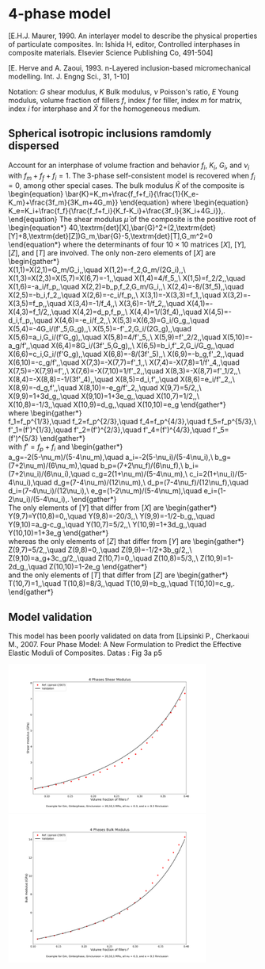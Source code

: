 # 4-phase model
[E.H.J. Maurer, 1990. An interlayer model to describe the physical properties of particulate composites. In: Ishida H, editor, Controlled interphases in composite materials. Elsevier Science Publishing Co, 491-504]

[E. Herve and A. Zaoui, 1993. n-Layered inclusion-based micromechanical modelling. Int. J. Engng Sci., 31, 1-10]

Notation:
$G$ shear modulus, 
$K$ Bulk modulus, 
$\nu$ Poisson's ratio, 
$E$ Young modulus, 
volume fraction of fillers $f$,
index $f$ for filler, index $m$ for matrix, index $i$ for interphase and $\bar{X}$ for the homogeneous medium.
## Spherical isotropic inclusions ramdomly dispersed

Account for an interphase of volume fraction and behavior
$f_i$, $K_i$, $G_i$, and $\nu_i$ 
with $f_m+f_f+f_i=1$. 
The 3-phase self-consistent model is recovered when $f_i=0$, among other special cases. The bulk modulus $\bar{K}$ of the composite is
\begin{equation}
\bar{K}=K_m+\frac{f_f+f_i}{\frac{1}{K_e-K_m}+\frac{3f_m}{3K_m+4G_m}}
\end{equation}
where
\begin{equation}
K_e=K_i+\frac{f_f}{\frac{f_f+f_i}{K_f-K_i}+\frac{3f_i}{3K_i+4G_i}}\,.
\end{equation}
The shear modulus $\bar{\mu}$ of the composite is the positive root of
\begin{equation*}
40\,\textrm{det}[X]\,\bar{G}^2+(2\,\textrm{det}[Y]+8\,\textrm{det}[Z])G_m\,\bar{G}-5\,\textrm{det}[T]\,G_m^2=0
\end{equation*}
where the determinants of four $10\times10$ matrices $[X]$, $[Y]$, $[Z]$, and $[T]$ are involved. The only non-zero elements of $[X]$ are
\begin{gather*}      
      X(1,1)=X(2,1)=G_m/G_i\,,\quad
      X(1,2)=-f_2\,G_m/(2G_i)\,,\\
      X(1,3)=X(2,3)=X(5,7)=X(6,7)=-1\,,\quad
      X(1,4)=4/f_5\,,\\
      X(1,5)=f_2/2\,,\quad
      X(1,6)=-a_i/f_p\,,\quad
      X(2,2)=b_p\,f_2\,G_m/G_i\,,\\
      X(2,4)=-8/(3f_5)\,,\quad
      X(2,5)=-b_i\,f_2\,,\quad
      X(2,6)=-c_i/f_p\,,\\
      X(3,1)=-X(3,3)=f_1\,,\quad
      X(3,2)=-X(3,5)=f_p\,,\quad
      X(3,4)=-1/f_4\,,\\
      X(3,6)=-1/f_2\,,\quad
      X(4,1)=-X(4,3)=f_1/2\,,\quad
      X(4,2)=d_p\,f_p\,,\\
      X(4,4)=1/(3f_4)\,,\quad
      X(4,5)=-d_i\,f_p\,,\quad
      X(4,6)=-e_i/f_2\,,\\
      X(5,3)=X(6,3)=G_i/G_g\,,\quad
      X(5,4)=-4G_i/(f'_5\,G_g)\,,\\
      X(5,5)=-f'_2\,G_i/(2G_g)\,,\quad
      X(5,6)=a_i\,G_i/(f'G_g)\,,\quad
      X(5,8)=4/f'_5\,,\\
      X(5,9)=f'_2/2\,,\quad
      X(5,10)=-a_g/f'\,,\quad
      X(6,4)=8G_i/(3f'_5\,G_g)\,,\\
      X(6,5)=b_i\,f'_2\,G_i/G_g\,,\quad
      X(6,6)=c_i\,G_i/(f'G_g)\,,\quad
      X(6,8)=-8/(3f'_5)\,,\\
      X(6,9)=-b_g\,f'_2\,,\quad
      X(6,10)=-c_g/f'\,,\quad
      X(7,3)=-X(7,7)=f'_1\,,\\
      X(7,4)=-X(7,8)=1/f'_4\,,\quad
      X(7,5)=-X(7,9)=f'\,,\\
      X(7,6)=-X(7,10)=1/f'_2\,,\quad
      X(8,3)=-X(8,7)=f'_1/2\,,\\
      X(8,4)=-X(8,8)=-1/(3f'_4)\,,\quad
      X(8,5)=d_i\,f'\,,\quad
      X(8,6)=e_i/f'_2\,,\\
      X(8,9)=-d_g\,f'\,,\quad
      X(8,10)=-e_g/f'_2\,,\quad
      X(9,7)=5/2\,,\\
      X(9,9)=1+3d_g\,,\quad
      X(9,10)=1+3e_g\,,\quad
      X(10,7)=1/2\,,\\
      X(10,8)=-1/3\,,\quad
      X(10,9)=d_g\,,\quad
      X(10,10)=e_g
\end{gather*}      
where
\begin{gather*}      
      f_1=f_p^{1/3},\quad
      f_2=f_p^{2/3},\quad
      f_4=f_p^{4/3},\quad
      f_5=f_p^{5/3},\\
      f'_1=(f')^{1/3},\quad
      f'_2=(f')^{2/3},\quad
      f'_4=(f')^{4/3},\quad
      f'_5=(f')^{5/3}
\end{gather*}      
with $f'=f_p+f_i$ and
\begin{gather*}      
      a_g=-2(5-\nu_m)/(5-4\nu_m),\quad
      a_i=-2(5-\nu_i)/(5-4\nu_i),\\
      b_g=(7+2\nu_m)/(6\nu_m),\quad
      b_p=(7+2\nu_f)/(6\nu_f),\\
      b_i=(7+2\nu_i)/(6\nu_i),\quad
      c_g=2(1+\nu_m)/(5-4\nu_m),\\
      c_i=2(1+\nu_i)/(5-4\nu_i),\quad
      d_g=(7-4\nu_m)/(12\nu_m),\\
      d_p=(7-4\nu_f)/(12\nu_f),\quad
      d_i=(7-4\nu_i)/(12\nu_i),\\
      e_g=(1-2\nu_m)/(5-4\nu_m),\quad
      e_i=(1-2\nu_i)/(5-4\nu_i)\,.
\end{gather*}      
The only elements of $[Y]$ that differ from $[X]$ are
\begin{gather*}      
      Y(9,7)=Y(10,8)=0\,,\quad
      Y(9,8)=-20/3\,,\\
      Y(9,9)=-1/2-b_g\,,\quad
      Y(9,10)=a_g-c_g\,,\quad
      Y(10,7)=5/2\,,\\
      Y(10,9)=1+3d_g\,,\quad
      Y(10,10)=1+3e_g
\end{gather*}      
whereas the only elements of $[Z]$ that differ from $[Y]$ are
\begin{gather*}      
      Z(9,7)=5/2\,,\quad
      Z(9,8)=0\,,\quad
      Z(9,9)=-1/2+3b_g/2\,,\\
      Z(9,10)=a_g+3c_g/2\,,\quad
      Z(10,7)=0\,,\quad
      Z(10,8)=5/3\,,\\
      Z(10,9)=1-2d_g\,,\quad
      Z(10,10)=1-2e_g
\end{gather*}      
and the only elements of $[T]$ that differ from $[Z]$ are
\begin{gather*}      
      T(10,7)=1\,,\quad
      T(10,8)=8/3\,,\quad
      T(10,9)=b_g\,,\quad
      T(10,10)=c_g\,.
\end{gather*}      

## Model validation
This model has been poorly validated on data from [Lipsinki P., Cherkaoui M., 2007. Four Phase Model: A New Formulation to Predict the Effective Elastic Moduli of Composites. Datas : Fig 3a p5

<img src="model_descriptions/model_validate/4_Phases_Lipsinki_G1.png" alt="drawing" width="400">
<img src="model_descriptions/model_validate/4_Phases_Lipsinki_K1.png" alt="drawing" width="400">